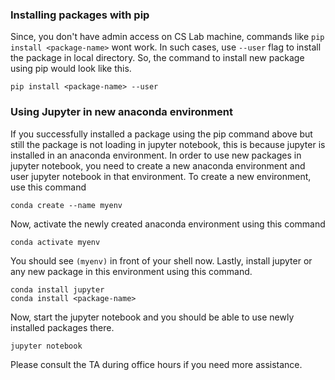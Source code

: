 ### Installing packages with pip
Since, you don't have admin access on CS Lab machine, commands like `pip install <package-name>` wont work.
In such cases, use `--user` flag to install the package in local directory. So, the command to install new package using pip would look like this.
```
pip install <package-name> --user
```

### Using Jupyter in new anaconda environment
If you successfully installed a package using the pip command above but still the package is not loading in jupyter notebook, this is because jupyter is installed in an anaconda environment. In order to use new packages in jupyter notebook, you need to create a new anaconda environment and user jupyter notebook in that environment. To create a new environment, use this command

```
conda create --name myenv
```
Now, activate the newly created anaconda environment using this command
```
conda activate myenv
```
You should see `(myenv)` in front of your shell now. Lastly, install jupyter or any new package in this environment using this command.
```
conda install jupyter
conda install <package-name>
```
Now, start the jupyter notebook and you should be able to use newly installed packages there.
```
jupyter notebook
```

Please consult the TA during office hours if you need more assistance.
